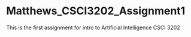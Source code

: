 # Matthews_CSCI3202_Assignment1
This is the first assignment for intro to Artificial Intelligence CSCI 3202
